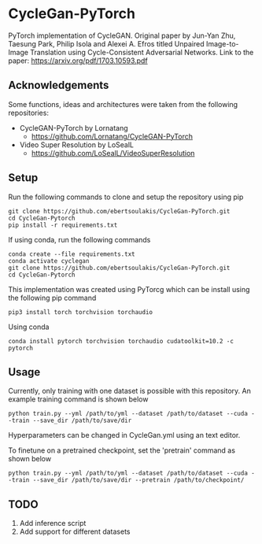 # CycleGan-PyTorch

PyTorch implementation of CycleGAN. Original paper by Jun-Yan Zhu, Taesung Park, Philip Isola and Alexei A. Efros titled Unpaired Image-to-Image Translation
using Cycle-Consistent Adversarial Networks. Link to the paper: https://arxiv.org/pdf/1703.10593.pdf 

## Acknowledgements

Some functions, ideas and architectures were taken from the following repositories:

- CycleGAN-PyTorch by Lornatang
    - https://github.com/Lornatang/CycleGAN-PyTorch
- Video Super Resolution by LoSealL
  - https://github.com/LoSealL/VideoSuperResolution

## Setup

Run the following commands to clone and setup the repository using pip

```
git clone https://github.com/ebertsoulakis/CycleGan-PyTorch.git
cd CycleGan-Pytorch
pip install -r requirements.txt
```

If using conda, run the following commands

```
conda create --file requirements.txt
conda activate cyclegan
git clone https://github.com/ebertsoulakis/CycleGan-PyTorch.git
cd CycleGan-Pytorch
```

This implementation was created using PyTorcg which can be install using the following pip command
```
pip3 install torch torchvision torchaudio
```

Using conda
```
conda install pytorch torchvision torchaudio cudatoolkit=10.2 -c pytorch
```

## Usage

Currently, only training with one dataset is possible with this repository. An example training command is shown below

```
python train.py --yml /path/to/yml --dataset /path/to/dataset --cuda --train --save_dir /path/to/save/dir
```

Hyperparameters can be changed in CycleGan.yml using an text editor.

To finetune on a pretrained checkpoint, set the 'pretrain' command as shown below

```
python train.py --yml /path/to/yml --dataset /path/to/dataset --cuda --train --save_dir /path/to/save/dir --pretrain /path/to/checkpoint/
```

## TODO

1. Add inference script
2. Add support for different datasets


